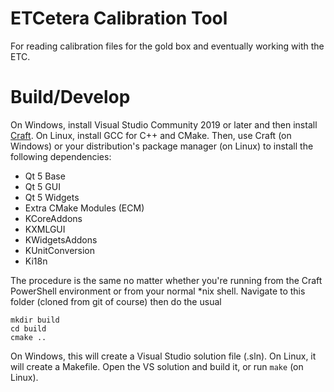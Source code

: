 # ETCetera Calibration Tool
For reading calibration files for the gold box and eventually working with the ETC.

# Build/Develop

On Windows, install Visual Studio Community 2019 or later and then install
[Craft](https://community.kde.org/Craft). On Linux, install GCC for C++ and
CMake. Then, use Craft (on Windows) or your distribution's package manager
(on Linux) to install the following dependencies:

 - Qt 5 Base
 - Qt 5 GUI
 - Qt 5 Widgets
 - Extra CMake Modules (ECM)
 - KCoreAddons
 - KXMLGUI
 - KWidgetsAddons
 - KUnitConversion
 - Ki18n

The procedure is the same no matter whether you're running from the Craft
PowerShell environment or from your normal *nix shell. Navigate to this
folder (cloned from git of course) then do the usual

~~~
mkdir build
cd build
cmake ..
~~~

On Windows, this will create a Visual Studio solution file (.sln). On
Linux, it will create a Makefile. Open the VS solution and build it, or
run `make` (on Linux).